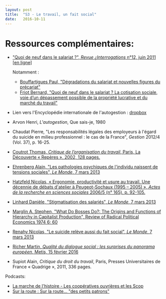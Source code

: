```yaml
---
layout: post
title:  "S3 - Le travail, un fait social"
date:   2016-10-11
---
```

# Ressources complémentaires:

- ["Quoi de neuf dans le salariat ?", *Revue ¿Interrogations* n°12, juin 2011 [en ligne]](http://www.revue-interrogations.org/-No12-Quoi-de-neuf-dans-le-salariat-)

    Notamment :

    - [Bouffartigues Paul, "Dégradations du salariat et nouvelles figures du précariat"](http://www.revue-interrogations.org/_Bouffartigues-Paul_)
    - [Friot Bernard, "Quoi de neuf dans le salariat ? La cotisation sociale, voie d’un dépassement possible de la propriété lucrative et du marché du travail"](http://www.revue-interrogations.org/_Friot-Bernard_)

- Lien vers l'Encyclopédie internationale de l'autogestion : [dropbox](https://www.dropbox.com/s/ut5ndr1tpie72wx/autogestion-l-encycopedie-internationale.pdf?dl=0)

- Arvon Henri, *L'autogestion*, Que sais-je, 1980

- Chaudat Pierre, "Les responsabilités légales des employeurs à l'égard du suicide en milieu professionnel : le cas de la France", *Gestion* 2012/4 (Vol. 37), p. 16-25.

- [Coutrot Thomas, *Critique de l’organisation du travail*, Paris, La Découverte « Repères », 2002, 128 pages.](http://www.cairn.info/revue-gestion-2012-4-page-16.htm)

- [Ehrenberg Alain, "Les pathologies psychiques de l'individu naissent de tensions sociales", *Le Monde*, 7 mars 2013](http://www.lemonde.fr/idees/article/2013/03/07/les-pathologies-psychiques-de-l-individu-naissent-de-tensions-sociales_1844380_3232.html#xWcFx5xlzla6XelS.99)

- [Hatzfeld Nicolas, « Ergonomie, productivité et usure au travail. Une décennie de débats d'atelier à Peugeot-Sochaux (1995 – 2005) », *Actes de la recherche en sciences sociales* 2006/5 (n° 165), p. 92-105.](http://www.cairn.info/revue-actes-de-la-recherche-en-sciences-sociales-2006-5-page-92.htm)

- [Linhard Danièle, "Stigmatisation des salariés", *Le Monde*, 7 mars 2013](http://www.lemonde.fr/idees/article/2013/03/07/stigmatisation-des-salaries_1844382_3232.html) 

- [Marglin A. Stephen, "What Do Bosses Do?: The Origins and Functions of Hierarchy in Capitalist Production", Review of Radical Political Economics 1974 6: 60](http://rrp.sagepub.com/content/6/2/60.citation)

- [Renahy Nicolas, "Le suicide relève aussi du fait social", *Le Monde*, 7 mars 2013](http://www.lemonde.fr/idees/article/2013/03/07/le-suicide-releve-aussi-du-fait-social_1844381_3232.html)

- [Richer Martin, *Qualité du dialogue social : les surprises du panorama européen*, Metis, 15 février 2016](http://www.metiseurope.eu/qualite-du-dialogue-social-les-surprises-du-panorama-europeen_fr_70_art_30298.html)

- Supiot Alain, *Critique du droit du travail*, Paris, Presses Universitaires de France « Quadrige », 2011, 336 pages.

Podcasts:

- [La marche de l'histoire -  Les coopératives ouvrières et les Scop](https://www.franceinter.fr/emissions/la-marche-de-l-histoire/la-marche-de-l-histoire-10-avril-2014)
- [Sur la route : Sur la route... "des petits patrons"](http://www.franceculture.fr/emissions/sur-la-route/sur-la-route-des-petits-patrons)


